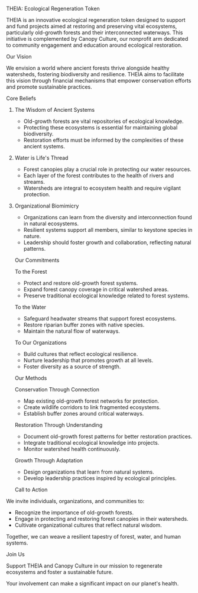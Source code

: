   THEIA: Ecological Regeneration Token

THEIA is an innovative ecological regeneration token designed to support and fund projects aimed at restoring and preserving vital ecosystems, particularly old-growth forests and their interconnected waterways. This initiative is complemented by Canopy Culture, our nonprofit arm dedicated to community engagement and education around ecological restoration.

   Our Vision
   
We envision a world where ancient forests thrive alongside healthy watersheds, fostering biodiversity and resilience. THEIA aims to facilitate this vision through financial mechanisms that empower conservation efforts and promote sustainable practices.

   Core Beliefs
1. The Wisdom of Ancient Systems
   - Old-growth forests are vital repositories of ecological knowledge.
   - Protecting these ecosystems is essential for maintaining global biodiversity.
   - Restoration efforts must be informed by the complexities of these ancient systems.

2. Water is Life's Thread
   - Forest canopies play a crucial role in protecting our water resources.
   - Each layer of the forest contributes to the health of rivers and streams.
   - Watersheds are integral to ecosystem health and require vigilant protection.

3. Organizational Biomimicry
   - Organizations can learn from the diversity and interconnection found in natural ecosystems.
   - Resilient systems support all members, similar to keystone species in nature.
   - Leadership should foster growth and collaboration, reflecting natural patterns.

   Our Commitments
   
    To the Forest
   - Protect and restore old-growth forest systems.
   - Expand forest canopy coverage in critical watershed areas.
   - Preserve traditional ecological knowledge related to forest systems.

    To the Water
   - Safeguard headwater streams that support forest ecosystems.
   - Restore riparian buffer zones with native species.
   - Maintain the natural flow of waterways.

    To Our Organizations
   - Build cultures that reflect ecological resilience.
   - Nurture leadership that promotes growth at all levels.
   - Foster diversity as a source of strength.

   Our Methods
  
    Conservation Through Connection
   - Map existing old-growth forest networks for protection.
   - Create wildlife corridors to link fragmented ecosystems.
   - Establish buffer zones around critical waterways.

    Restoration Through Understanding
   - Document old-growth forest patterns for better restoration practices.
   - Integrate traditional ecological knowledge into projects.
   - Monitor watershed health continuously.

    Growth Through Adaptation
   - Design organizations that learn from natural systems.
   - Develop leadership practices inspired by ecological principles.

   Call to Action
  
We invite individuals, organizations, and communities to:
   - Recognize the importance of old-growth forests.
   - Engage in protecting and restoring forest canopies in their watersheds.
   - Cultivate organizational cultures that reflect natural wisdom.

Together, we can weave a resilient tapestry of forest, water, and human systems.

   Join Us
   
Support THEIA and Canopy Culture in our mission to regenerate ecosystems and foster a sustainable future. 

Your involvement can make a significant impact on our planet's health.
